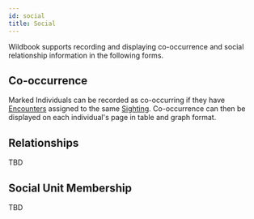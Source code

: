```yaml
---
id: social
title: Social
---
```


Wildbook supports recording and displaying co-occurrence and social relationship information in the following forms.

## Co-occurrence

Marked Individuals can be recorded as co-occurring if they have [Encounters](encounter_guide.md) assigned to the same [Sighting](sighting.md). Co-occurrence can then be displayed on each individual's page in table and graph format.



## Relationships

TBD

## Social Unit Membership

TBD